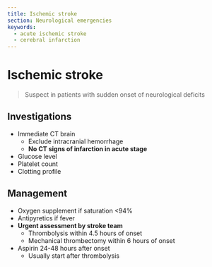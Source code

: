 ```yaml
---
title: Ischemic stroke
section: Neurological emergencies
keywords:
  - acute ischemic stroke
  - cerebral infarction
---
```


# Ischemic stroke

> Suspect in patients with sudden onset of neurological deficits

## Investigations

- Immediate CT brain
  - Exclude intracranial hemorrhage
  - **No CT signs of infarction in acute stage**
- Glucose level
- Platelet count
- Clotting profile

## Management

- Oxygen supplement if saturation <94%
- Antipyretics if fever
- **Urgent assessment by stroke team**
  - Thrombolysis within 4.5 hours of onset
  - Mechanical thrombectomy within 6 hours of onset
- Aspirin 24-48 hours after onset
  - Usually start after thrombolysis
